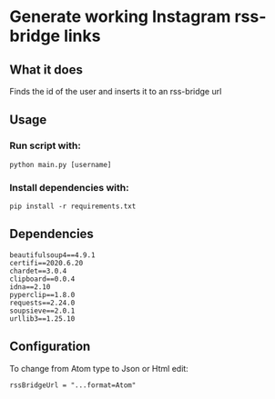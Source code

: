 # Generate working Instagram rss-bridge links

## What it does
Finds the id of the user and inserts it to an rss-bridge url

## Usage

### Run script with:
  ```
  python main.py [username]  
  ```
  
### Install dependencies with:
```
pip install -r requirements.txt
```

## Dependencies
```
beautifulsoup4==4.9.1
certifi==2020.6.20
chardet==3.0.4
clipboard==0.0.4
idna==2.10
pyperclip==1.8.0
requests==2.24.0
soupsieve==2.0.1
urllib3==1.25.10
```

## Configuration
To change from Atom type to Json or Html edit:
```
rssBridgeUrl = "...format=Atom"
```
